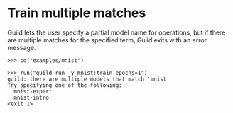 # Train multiple matches

Guild lets the user specify a partial model name for operations, but
if there are multiple matches for the specified term, Guild exits with
an error message.

    >>> cd("examples/mnist")

    >>> run("guild run -y mnist:train epochs=1")
    guild: there are multiple models that match 'mnist'
    Try specifying one of the following:
      mnist-expert
      mnist-intro
    <exit 1>
